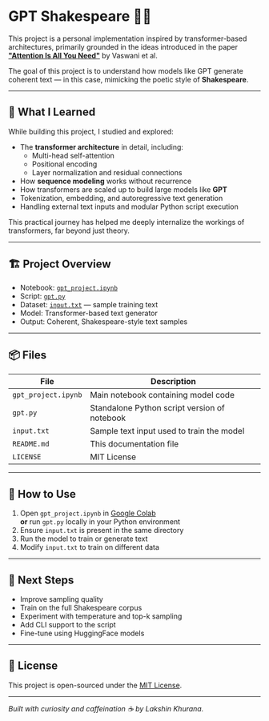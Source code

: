 # GPT Shakespeare 🧠📜

This project is a personal implementation inspired by transformer-based architectures, primarily grounded in the ideas introduced in the paper **["Attention Is All You Need"](https://arxiv.org/abs/1706.03762)** by Vaswani et al.

The goal of this project is to understand how models like GPT generate coherent text — in this case, mimicking the poetic style of **Shakespeare**.

---

## 📖 What I Learned

While building this project, I studied and explored:

- The **transformer architecture** in detail, including:
  - Multi-head self-attention
  - Positional encoding
  - Layer normalization and residual connections
- How **sequence modeling** works without recurrence
- How transformers are scaled up to build large models like **GPT**
- Tokenization, embedding, and autoregressive text generation
- Handling external text inputs and modular Python script execution

This practical journey has helped me deeply internalize the workings of transformers, far beyond just theory.

---

## 🏗️ Project Overview

- Notebook: [`gpt_project.ipynb`](gpt_project.ipynb)
- Script: [`gpt.py`](gpt.py)
- Dataset: [`input.txt`](input.txt) — sample training text
- Model: Transformer-based text generator
- Output: Coherent, Shakespeare-style text samples

---

## 📦 Files

| File                  | Description                                  |
|-----------------------|----------------------------------------------|
| `gpt_project.ipynb`   | Main notebook containing model code          |
| `gpt.py`              | Standalone Python script version of notebook |
| `input.txt`           | Sample text input used to train the model    |
| `README.md`           | This documentation file                      |
| `LICENSE`             | MIT License                                  |

---

## 🚀 How to Use

1. Open `gpt_project.ipynb` in [Google Colab](https://colab.research.google.com/)  
   **or** run `gpt.py` locally in your Python environment
2. Ensure `input.txt` is present in the same directory
3. Run the model to train or generate text
4. Modify `input.txt` to train on different data

---

## 🧠 Next Steps

- Improve sampling quality
- Train on the full Shakespeare corpus
- Experiment with temperature and top-k sampling
- Add CLI support to the script
- Fine-tune using HuggingFace models

---

## 🪪 License

This project is open-sourced under the [MIT License](LICENSE).

---

*Built with curiosity and caffeination ☕ by Lakshin Khurana.*
